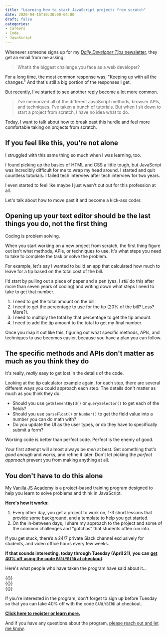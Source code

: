 ```yaml
---
title: "Learning how to start JavaScript projects from scratch"
date: 2020-04-16T10:30:00-04:00
draft: false
categories:
- Careers
- Code
- JavaScript
---
```


Whenever someone signs up for my [*Daily Developer Tips* newsletter](/articles), they get an email from me asking:

> What’s the biggest challenge you face as a web developer?

For a long time, the most common response was, "Keeping up with all the changes." And that's still a big portion of the responses I get.

But recently, I've started to see another reply become a lot more common.

> I've memorized all of the different JavaScript methods, browser APIs, and techniques. I've taken a bunch of tutorials. But when I sit down to start a project from scratch, I have no idea what to do.

Today, I want to talk about how to break past this hurdle and feel more comfortable taking on projects from scratch.

## If you feel like this, you're not alone

I struggled with this same thing so much when I was learning, too.

I found picking up the basics of HTML and CSS a little tough, but JavaScript was incredibly difficult for me to wrap my head around. I started and quit countless tutorials. I failed tech interview after tech interview for two years.

I even started to feel like maybe I just wasn't cut out for this profession at all.

Let's talk about how to move past it and become a kick-ass coder.

## Opening up your text editor should be the last things you do, not the first thing

Coding is problem solving.

When you start working on a new project from scratch, the first thing figure out isn't what methods, APIs, or techniques to use. It's what steps you need to take to complete the task or solve the problem.

For example, let's say I wanted to build an app that calculated how much to leave for a tip based on the total cost of the bill.

I'd start by pulling out a piece of paper and a pen (yes, I *still* do this after more than seven years of coding) and writing down what steps I need to take to get that number.

1. I need to get the total amount on the bill.
2. I need to get the percentage to use for the tip (20% of the bill? Less? More?).
3. I need to multiply the total by that percentage to get the tip amount.
4. I need to add the tip amount to the total to get my final number.

Once you map it out like this, figuring out what specific methods, APIs, and techniques to use becomes easier, because you have a plan you can follow.

## The specific methods and APIs don't matter as much as you think they do

It's really, *really* easy to get lost in the details of the code.

Looking at the tip calculator example again, for each step, there are several different ways you could approach each step. The details don't matter as much as you think they do.

- Should you use `getElementById()` or `querySelector()` to get each of the fields?
- Should you use `parseFloat()` or `Number()` to get the field value into a number you can do math with?
- Do you update the UI as the user types, or do they have to specifically submit a form?

Working code is better than perfect code. Perfect is the enemy of good.

Your first attempt will almost always be *meh* at best. Get something that's *good enough* and works, and refine it later. Don't let picking the *perfect approach* prevent you from making anything at all.

## You don't have to do this alone

My [Vanilla JS Academy](https://vanillajsacademy.com) is a project-based training program designed to help you learn to solve problems and think in JavaScript.

**Here's how it works:**

1. Every other day, you get a project to work on, 1-3 short lessons that provide some background, and a template to help you get started. 
2. On the in-between days, I share my approach to the project and some of the common challenges and “gotchas” that students often run into.

If you get stuck, there’s a 24/7 private Slack channel exclusively for students, and video office hours every few weeks.

**If that sounds interesting, today through Tuesday (April 21), you can [get 40% off using the code `EARLYBIRD` at checkout](https://vanillajsacademy.com).**

Here's what people who have taken the program have said about it...

<div class="padding-top-large padding-bottom-large">
	{{<testimonial for="benRudolph" photo="true">}}
</div>

<div class="padding-bottom-large">
	{{<testimonial for="giammaCarioca" photo="true">}}
</div>

<div class="padding-bottom-large">
	{{<testimonial for="stewartDavis" photo="true">}}
</div>

If you're interested in the program, don't forget to sign up before Tuesday so that you can take 40% off with the code `EARLYBIRD` at checkout.

**[Click here to register or learn more.](https://vanillajsacademy.com)**

And if you have any questions about the program, [please reach out and let me know](/about).